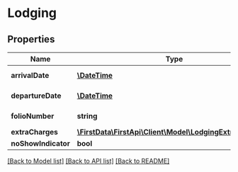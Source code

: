 # Lodging

## Properties
Name | Type | Description | Notes
------------ | ------------- | ------------- | -------------
**arrivalDate** | [**\DateTime**](\DateTime.md) | Date of arrival | [optional] 
**departureDate** | [**\DateTime**](\DateTime.md) | Date of departure | [optional] 
**folioNumber** | **string** | Portfolio number | [optional] 
**extraCharges** | [**\FirstData\FirstApi\Client\Model\LodgingExtraCharges[]**](LodgingExtraCharges.md) |  | [optional] 
**noShowIndicator** | **bool** |  | [optional] 

[[Back to Model list]](../README.md#documentation-for-models) [[Back to API list]](../README.md#documentation-for-api-endpoints) [[Back to README]](../README.md)


